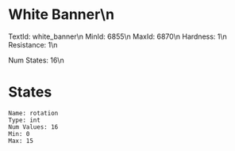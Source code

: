 # White Banner\n
TextId: white_banner\n
MinId: 6855\n
MaxId: 6870\n
Hardness: 1\n
Resistance: 1\n

Num States: 16\n
# States
```
Name: rotation
Type: int
Num Values: 16
Min: 0
Max: 15
```